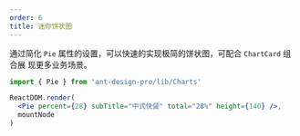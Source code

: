 ```yaml
---
order: 6
title: 迷你饼状图
---
```


通过简化 `Pie` 属性的设置，可以快速的实现极简的饼状图，可配合 `ChartCard` 组合展
现更多业务场景。

```jsx
import { Pie } from 'ant-design-pro/lib/Charts'

ReactDOM.render(
  <Pie percent={28} subTitle="中式快餐" total="28%" height={140} />,
  mountNode
)
```
